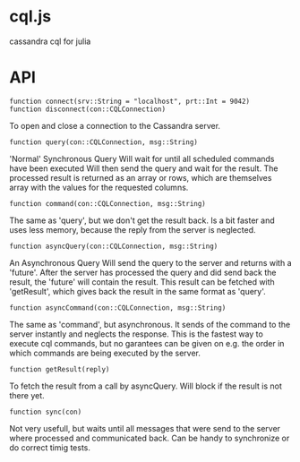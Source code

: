 cql.js
======

cassandra cql for julia

API
===

    function connect(srv::String = "localhost", prt::Int = 9042)
    function disconnect(con::CQLConnection)

To open and close a connection to the Cassandra server.

    function query(con::CQLConnection, msg::String)

'Normal' Synchronous Query
Will wait for until all scheduled commands have been executed
Will then send the query and wait for the result.
The processed result is returned as an array or
rows, which are themselves array with the values
for the requested columns.

    function command(con::CQLConnection, msg::String)

The same as 'query', but we don't get the result back.
Is a bit faster and uses less memory, because the
reply from the server is neglected.

    function asyncQuery(con::CQLConnection, msg::String)

An Asynchronous Query
Will send the query to the server and returns 
with a 'future'. After the server has processed the
query and did send back the result, the 'future' will
contain the result. This result can be fetched with
'getResult', which gives back the result in 
the same format as 'query'.

    function asyncCommand(con::CQLConnection, msg::String)

The same as 'command', but asynchronous.
It sends of the command to the server instantly and
neglects the response.
This is the fastest way to execute cql commands, but
no garantees can be given on e.g. the order in which
commands are being executed by the server.

    function getResult(reply)

To fetch the result from a call by asyncQuery.
Will block if the result is not there yet.

    function sync(con)

Not very usefull, but waits until all messages
that were send to the server where processed and
communicated back.
Can be handy to synchronize or do correct timig tests.

